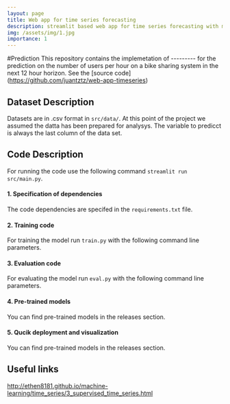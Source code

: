 ```yaml
---
layout: page
title: Web app for time series forecasting
description: streamlit based web app for time series forecasting with machine learning
img: /assets/img/1.jpg
importance: 1
---
```


#Prediction
This repository contains the implemetation of --------- for the prediction on the number of users per hour on a bike sharing system in the next 12 hour horizon.
See the [source code] (https://github.com/juantztz/web-app-timeseries)

## Dataset Description
Datasets are in .csv format in `src/data/`. At this point of the project we assumed the datta has been prepared for analysys.
The variable to predicct is always the last column of the data set.

## Code Description
For running the code use the following command `streamlit run src/main.py`.

#### 1. Specification of dependencies
The code dependencies are specifed in the `requirements.txt` file.

#### 2. Training code
For training the model run `train.py`  with the following command line parameters.

#### 3. Evaluation code
For evaluating the model run `eval.py` with the following command line parameters.

#### 4. Pre-trained models
You can find pre-trained models in the releases section.

#### 5. Qucik deployment and visualization
You can find pre-trained models in the releases section.

## Useful links

http://ethen8181.github.io/machine-learning/time_series/3_supervised_time_series.html
